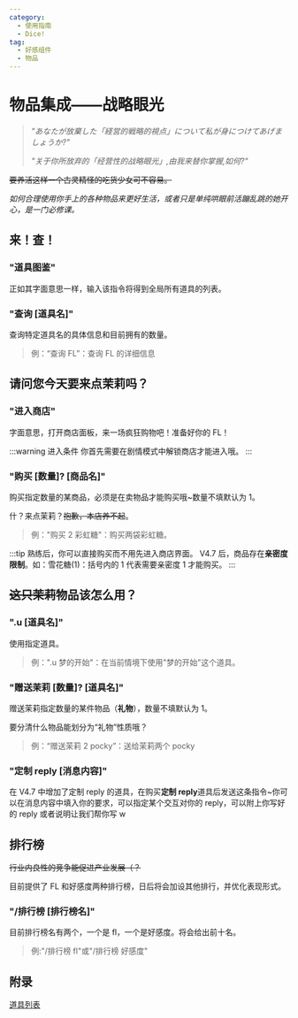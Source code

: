 ```yaml
---
category:
  - 使用指南
  - Dice!
tag:
  - 好感组件
  - 物品
---
```


# 物品集成——战略眼光

> _"あなたが放棄した「経営的戦略的視点」について私が身につけてあげましょうか?"_
>
> _"关于你所放弃的「经营性的战略眼光」,由我来替你掌握,如何?"_

~~要养活这样一个古灵精怪的吃货少女可不容易。~~

_如何合理使用你手上的各种物品来更好生活，或者只是单纯哄眼前活蹦乱跳的她开心，是一门必修课。_

## 来！查！

### "道具图鉴"

正如其字面意思一样，输入该指令将得到全局所有道具的列表。

### "查询 [道具名]"

查询特定道具名的具体信息和目前拥有的数量。

> 例：“查询 FL”：查询 FL 的详细信息

## 请问您今天要来点茉莉吗？

### "进入商店"

字面意思，打开商店面板，来一场疯狂购物吧！准备好你的 FL！

:::warning 进入条件
你首先需要在剧情模式中解锁商店才能进入哦。
:::

### "购买 [数量]? [商品名]"

购买指定数量的某商品，必须是在卖物品才能购买哦~数量不填默认为 1。

什？来点茉莉？~~抱歉，本店养不起~~。

> 例："购买 2 彩虹糖"：购买两袋彩虹糖。

:::tip
熟练后，你可以直接购买而不用先进入商店界面。
V4.7 后，商品存在**亲密度限制**。如：雪花糖(1)：括号内的 1 代表需要亲密度 1 才能购买。
:::

## ~~这只茉莉~~物品该怎么用？

### ".u [道具名]"

使用指定道具。

> 例：".u 梦的开始"：在当前情境下使用"梦的开始"这个道具。

### "赠送茉莉 [数量]? [道具名]"

赠送茉莉指定数量的某件物品（**礼物**），数量不填默认为 1。

要分清什么物品能划分为“礼物”性质哦？

> 例：“赠送茉莉 2 pocky”：送给茉莉两个 pocky

### "定制 reply [消息内容]"

在 V4.7 中增加了定制 reply 的道具，在购买**定制 reply**道具后发送这条指令~你可以在消息内容中填入你的要求，可以指定某个交互对你的 reply，可以附上你写好的 reply 或者说明让我们帮你写 w

## 排行榜

~~行业内良性的竞争能促进产业发展（？~~

目前提供了 FL 和好感度两种排行榜，日后将会加设其他排行，并优化表现形式。

### "/排行榜 [排行榜名]"

目前排行榜名有两个，一个是 fl，一个是好感度。将会给出前十名。

> 例:"/排行榜 fl"或"/排行榜 好感度"

## 附录

[道具列表](../../../appendix/item)
